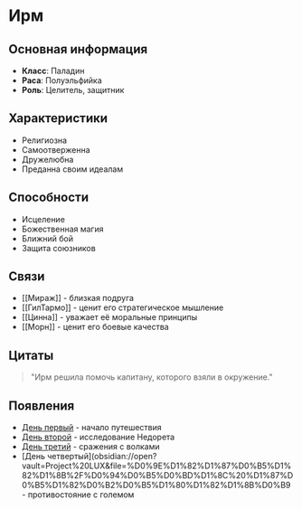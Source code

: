 # Ирм

## Основная информация
- **Класс**: Паладин
- **Раса**: Полуэльфийка
- **Роль**: Целитель, защитник

## Характеристики
- Религиозна
- Самоотверженна
- Дружелюбна
- Преданна своим идеалам

## Способности
- Исцеление
- Божественная магия
- Ближний бой
- Защита союзников

## Связи
- [[Мираж]] - близкая подруга
- [[ГилТармо]] - ценит его стратегическое мышление
- [[Цинна]] - уважает её моральные принципы
- [[Морн]] - ценит его боевые качества

## Цитаты
> "Ирм решила помочь капитану, которого взяли в окружение."

## Появления
- [День первый](obsidian://open?vault=Project%20LUX&file=%D0%9E%D1%82%D1%87%D0%B5%D1%82%D1%8B%2F%D0%94%D0%B5%D0%BD%D1%8C%20%D0%BF%D0%B5%D1%80%D0%B2%D1%8B%D0%B9) - начало путешествия
- [День второй](obsidian://open?vault=Project%20LUX&file=%D0%9E%D1%82%D1%87%D0%B5%D1%82%D1%8B%2F%D0%94%D0%B5%D0%BD%D1%8C%20%D0%B2%D1%82%D0%BE%D1%80%D0%BE%D0%B9) - исследование Недорета
- [День третий](obsidian://open?vault=Project%20LUX&file=%D0%9E%D1%82%D1%87%D0%B5%D1%82%D1%8B%2F%D0%94%D0%B5%D0%BD%D1%8C%20%D1%82%D1%80%D0%B5%D1%82%D0%B8%D0%B9) - сражения с волками
- [День четвертый](obsidian://open?vault=Project%20LUX&file=%D0%9E%D1%82%D1%87%D0%B5%D1%82%D1%8B%2F%D0%94%D0%B5%D0%BD%D1%8C%20%D1%87%D0%B5%D1%82%D0%B2%D0%B5%D1%80%D1%82%D1%8B%D0%B9 - противостояние с големом 